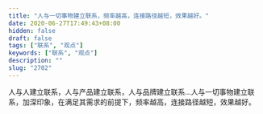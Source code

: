 ```yaml
---
title: "人与一切事物建立联系，频率越高，连接路径越短，效果越好。"
date: 2020-06-27T17:49:43+08:00
hidden: false
draft: false
tags: ["联系", "观点"]
keywords: ["联系", "观点"]
description: ""
slug: "2702"
---
```

人与人建立联系，人与产品建立联系，人与品牌建立联系...人与一切事物建立联系，加深印象，在满足其需求的前提下，频率越高，连接路径越短，效果越好。